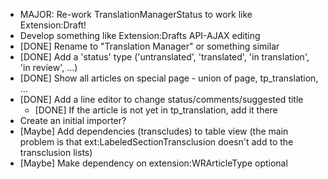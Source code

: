 - MAJOR: Re-work TranslationManagerStatus to work like Extension:Draft!
- Develop something like Extension:Drafts API-AJAX editing
- [DONE] Rename to "Translation Manager" or something similar
- [DONE] Add a 'status' type ('untranslated', 'translated', 'in translation', 'in review', ...)
- [DONE] Show all articles on special page - union of page, tp_translation, ...
- [DONE] Add a line editor to change status/comments/suggested title
    - [DONE] If the article is not yet in tp_translation, add it there
- Create an initial importer?
- [Maybe] Add dependencies (transcludes) to table view (the main problem is that ext:LabeledSectionTransclusion doesn't add to the transclusion lists)
- [Maybe] Make dependency on extension:WRArticleType optional
